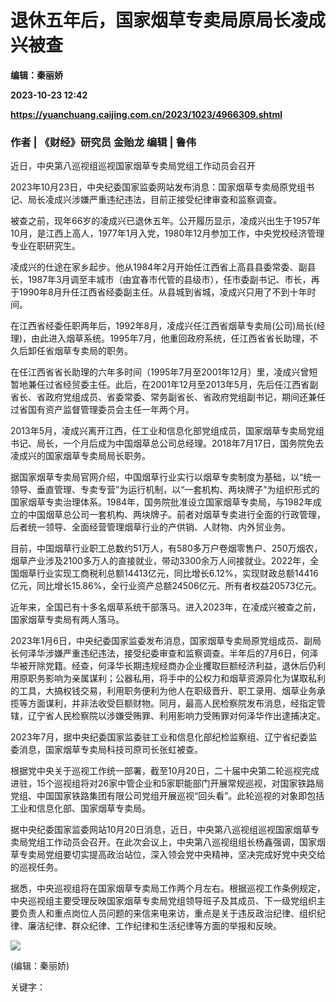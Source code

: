 # 退休五年后，国家烟草专卖局原局长凌成兴被查
**编辑：秦丽娇**

**2023-10-23 12:42**

**https://yuanchuang.caijing.com.cn/2023/1023/4966309.shtml**

### 作者 | 《财经》研究员 金贻龙 编辑 | 鲁伟

近日，中央第八巡视组巡视国家烟草专卖局党组工作动员会召开

2023年10月23日，中央纪委国家监委网站发布消息：国家烟草专卖局原党组书记、局长凌成兴涉嫌严重违纪违法，目前正接受纪律审查和监察调查。

被查之前，现年66岁的凌成兴已退休五年。公开履历显示，凌成兴出生于1957年10月，是江西上高人，1977年1月入党，1980年12月参加工作，中央党校经济管理专业在职研究生。

凌成兴的仕途在家乡起步。他从1984年2月开始任江西省上高县县委常委、副县长，1987年3月调至丰城市（由宜春市代管的县级市），任市委副书记、市长，再于1990年8月升任江西省经委副主任。从县城到省城，凌成兴只用了不到十年时间。

在江西省经委任职两年后，1992年8月，凌成兴任江西省烟草专卖局(公司)局长(经理)，由此进入烟草系统。1995年7月，他重回政府系统，任江西省省长助理，不久后卸任省烟草专卖局的职务。

在任江西省省长助理的六年多时间（1995年7月至2001年12月）里，凌成兴曾短暂地兼任过省经贸委主任。此后，在2001年12月至2013年5月，先后任江西省副省长、省政府党组成员、省委常委、常务副省长、省政府党组副书记，期间还兼任过省国有资产监督管理委员会主任一年两个月。

2013年5月，凌成兴离开江西，任工业和信息化部党组成员，国家烟草专卖局党组书记、局长，一个月后成为中国烟草总公司总经理。2018年7月17日，国务院免去凌成兴的国家烟草专卖局局长职务。

据国家烟草专卖局官网介绍，中国烟草行业实行以烟草专卖制度为基础，以“统一领导、垂直管理、专卖专营”为运行机制，以“一套机构、两块牌子”为组织形式的国家烟草专卖治理体系。1984年，国务院批准设立国家烟草专卖局，与1982年成立的中国烟草总公司一套机构、两块牌子。前者对烟草专卖进行全面的行政管理，后者统一领导、全面经营管理烟草行业的产供销、人财物、内外贸业务。

目前，中国烟草行业职工总数约51万人，有580多万户卷烟零售户、250万烟农，烟草产业涉及2100多万人的直接就业，带动3300余万人间接就业。2022年，全国烟草行业实现工商税利总额14413亿元，同比增长6.12%，实现财政总额14416亿元，同比增长15.86%，全行业资产总额24506亿元、所有者权益20573亿元。

近年来，全国已有十多名烟草系统干部落马。进入2023年，在凌成兴被查之前，国家烟草专卖局有两人落马。

2023年1月6日，中央纪委国家监委发布消息，国家烟草专卖局原党组成员、副局长何泽华涉嫌严重违纪违法，接受纪委审查和监察调查。半年后的7月6日，何泽华被开除党籍。经查，何泽华长期违规经商办企业攫取巨额经济利益，退休后仍利用原职务影响为亲属谋利；公器私用，将手中的公权力和烟草资源异化为谋取私利的工具，大搞权钱交易，利用职务便利为他人在职级晋升、职工录用、烟草业务承揽等方面谋利，并非法收受巨额财物。同月，最高人民检察院发布消息，经指定管辖，辽宁省人民检察院以涉嫌受贿罪、利用影响力受贿罪对何泽华作出逮捕决定。

2023年7月，据中央纪委国家监委驻工业和信息化部纪检监察组、辽宁省纪委监委消息，国家烟草专卖局科技司原司长张虹被查。

根据党中央关于巡视工作统一部署，截至10月20日，二十届中央第二轮巡视完成进驻，15个巡视组将对26家中管企业和5家职能部门开展常规巡视，对国家铁路局党组、中国国家铁路集团有限公司党组开展巡视“回头看”。此轮巡视的对象即包括工业和信息化部、国家烟草专卖局。

据中央纪委国家监委网站10月20日消息，近日，中央第八巡视组巡视国家烟草专卖局党组工作动员会召开。在此次会议上，中央第八巡视组组长杨鑫强调，国家烟草专卖局党组要切实提高政治站位，深入领会党中央精神，坚决完成好党中央交给的巡视任务。

据悉，中央巡视组将在国家烟草专卖局工作两个月左右。根据巡视工作条例规定，中央巡视组主要受理反映国家烟草专卖局党组领导班子及其成员、下一级党组织主要负责人和重点岗位人员问题的来信来电来访，重点是关于违反政治纪律、组织纪律、廉洁纪律、群众纪律、工作纪律和生活纪律等方面的举报和反映。

![](https://tx1.cdn.caijing.com.cn/2014-03-27/114048455.jpg)

(编辑：秦丽娇)

关键字：